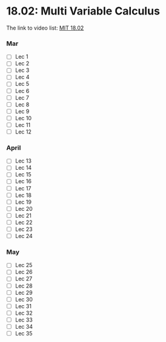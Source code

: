 18.02: Multi Variable Calculus
==============================

The link to video list: [MIT 18.02](https://www.youtube.com/playlist?list=PL4C4C8A7D06566F38)

### Mar

- [ ] Lec 1
- [ ] Lec 2
- [ ] Lec 3
- [ ] Lec 4
- [ ] Lec 5
- [ ] Lec 6
- [ ] Lec 7
- [ ] Lec 8
- [ ] Lec 9
- [ ] Lec 10
- [ ] Lec 11
- [ ] Lec 12

### April

- [ ] Lec 13
- [ ] Lec 14
- [ ] Lec 15
- [ ] Lec 16
- [ ] Lec 17
- [ ] Lec 18
- [ ] Lec 19
- [ ] Lec 20
- [ ] Lec 21
- [ ] Lec 22
- [ ] Lec 23
- [ ] Lec 24

### May

- [ ] Lec 25
- [ ] Lec 26
- [ ] Lec 27
- [ ] Lec 28
- [ ] Lec 29
- [ ] Lec 30
- [ ] Lec 31
- [ ] Lec 32
- [ ] Lec 33
- [ ] Lec 34
- [ ] Lec 35